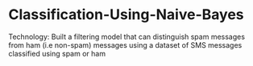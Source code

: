 # Classification-Using-Naive-Bayes
Technology: Built a filtering model that can distinguish spam messages from ham (i.e non-spam) messages using a dataset of SMS messages classified using spam or ham
